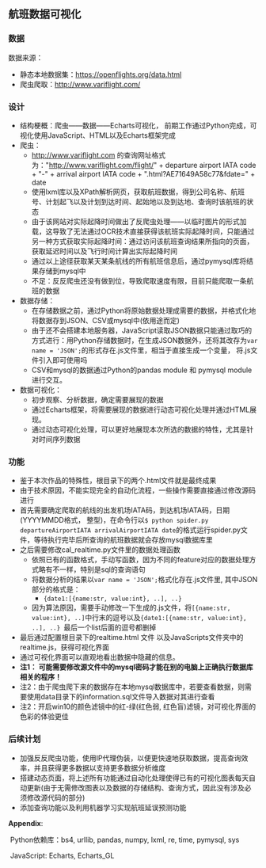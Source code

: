 ## 航班数据可视化

### 数据

数据来源：

- 静态本地数据集：https://openflights.org/data.html
- 爬虫爬取：http://www.variflight.com/

### 设计

- 结构梗概：爬虫——数据——Echarts可视化， 前期工作通过Python完成，可视化使用JavaScript、HTML以及Echarts框架完成
- 爬虫：
  - http://www.variflight.com 的查询网址格式为："http://www.variflight.com/flight/" + departure airport IATA code + "-" + arrival airport IATA code + ".html?AE71649A58c77&fdate=" + date
  - 使用lxml库以及XPath解析网页，获取航班数据，得到公司名称、航班号、计划起飞以及计划到达时间、起始地以及到达地、查询时该航班的状态
  - 由于该网站对实际起降时间做出了反爬虫处理——以临时图片的形式加载，这导致了无法通过OCR技术直接获得该航班实际起降时间，只能通过另一种方式获取实际起降时间：通过访问该航班查询结果所指向的页面，获取延迟时间以及飞行时间计算出实际起降时间
  - 通过以上途径获取某天某条航线的所有航班信息后，通过pymysql库将结果存储到mysql中
  - 不足：反反爬虫还没有做到位，导致爬取速度有限，目前只能爬取一条航班的数据
- 数据存储：
  - 在存储数据之前，通过Python将原始数据处理成需要的数据，并格式化地将数据存到JSON、CSV或mysql中(依用途而定)
  - 由于还不会搭建本地服务器，JavaScript读取JSON数据只能通过取巧的方式进行：用Python存储数据时，在生成JSON数据外，还将其改存为`var name = 'JSON';`的形式存在.js文件里，相当于直接生成一个变量， 将.js文件引入即可使用吗 
  - CSV和mysql的数据通过Python的pandas module 和 pymysql module进行交互。
- 数据可视化：
  - 初步观察、分析数据，确定需要展现的数据
  - 通过Echarts框架，将需要展现的数据进行动态可视化处理并通过HTML展现。
  - 通过动态可视化处理，可以更好地展现本次所选的数据的特性，尤其是针对时间序列数据

### 功能

- 鉴于本次作品的特殊性，根目录下的两个.html文件就是最终成果
- 由于技术原因，不能实现完全的自动化流程，一些操作需要直接通过修改源码进行
- 首先需要确定爬取的航线的出发机场IATA码，到达机场IATA码，日期(YYYYMMDD格式， 整型)，在命令行以`$ python spider.py departureAirportIATA arrivalAirportIATA date`的格式运行spider.py文件，等待执行完毕后所查询的航班数据就会存放mysql数据库里
- 之后需要修改cal_realtime.py文件里的数据处理函数
  - 依照已有的函数格式，手动写函数，因为不同的feature对应的数据处理方式略有不一样，特别是sql的查询语句
  - 将数据分析的结果以`var name = 'JSON';`格式化存在.js文件里, 其中JSON部分的格式是：
    - `{date1:[{name:str, value:int}, ..], ..} `
  - 因为算法原因，需要手动修改一下生成的.js文件，将`[{name:str, value:int}, ..]`中行末的逗号以及`{date1:[{name:str, value:int}, ..], ..} `最后一个list后面的逗号都删掉
- 最后通过配置根目录下的realtime.html 文件 以及JavaScripts文件夹中的realtime.js，获得可视化界面
- 通过可视化界面可以直观地看出数据中隐藏的信息。
- **注1： 可能需要修改源文件中的mysql密码才能在别的电脑上正确执行数据库相关的程序！**
- 注2：由于爬虫爬下来的数据存在本地mysql数据库中，若要查看数据，则需要使用data目录下的information.sql文件导入数据对其进行查看 
- 注2：开启win10的颜色滤镜中的红-绿(红色弱, 红色盲)滤镜，对可视化界面的色彩的体验更佳

### 后续计划

- 加强反反爬虫功能，使用IP代理伪装，以便更快速地获取数据，提高查询效率，并且获得更多数据以支持更多数据分析维度
- 搭建动态页面，将上述所有功能通过自动化处理使得已有的可视化图表每天自动更新(由于无需修改图表以及数据的存储结构、查询方式，因此没有涉及必须修改源代码的部分)
- 添加查询功能以及利用机器学习实现航班延误预测功能



**Appendix**:

​	Python依赖库：bs4, urllib, pandas, numpy, lxml, re, time, pymysql, sys

​	JavaScript: Echarts, Echarts_GL
